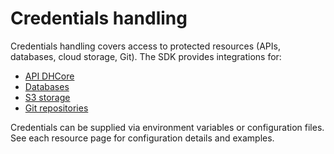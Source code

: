 # Credentials handling

Credentials handling covers access to protected resources (APIs, databases, cloud storage, Git). The SDK provides integrations for:

- [API DHCore](./dhcore.md)
- [Databases](./sql.md)
- [S3 storage](./s3.md)
- [Git repositories](./git.md)

Credentials can be supplied via environment variables or configuration files. See each resource page for configuration details and examples.
